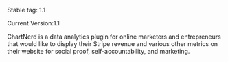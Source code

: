 Stable tag: 1.1

Current Version:1.1


ChartNerd is a data analytics plugin for online marketers and entrepreneurs that would like to display their Stripe revenue and various other metrics on their website for social proof, self-accountability, and marketing.
